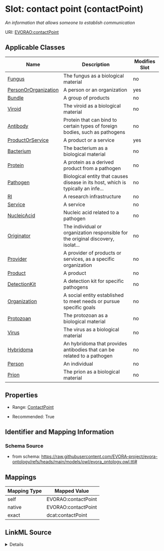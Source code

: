 

# Slot: contact point (contactPoint)


_An information that allows someone to establish communication_





URI: [EVORAO:contactPoint](https://raw.githubusercontent.com/EVORA-project/evora-ontology/refs/heads/main/models/owl/evora_ontology.owl.ttl#contactPoint)



<!-- no inheritance hierarchy -->





## Applicable Classes

| Name | Description | Modifies Slot |
| --- | --- | --- |
| [Fungus](Fungus.md) | The fungus as a biological material |  no  |
| [PersonOrOrganization](PersonOrOrganization.md) | A person or an organization |  yes  |
| [Bundle](Bundle.md) | A group of products |  no  |
| [Viroid](Viroid.md) | The viroid as a biological material |  no  |
| [Antibody](Antibody.md) | Protein that can bind to certain types of foreign bodies, such as pathogens |  no  |
| [ProductOrService](ProductOrService.md) | A product or a service |  yes  |
| [Bacterium](Bacterium.md) | The bacterium as a biological material |  no  |
| [Protein](Protein.md) | A protein as a derived product from a pathogen |  no  |
| [Pathogen](Pathogen.md) | Biological entity that causes disease in its host, which is typically an infe... |  no  |
| [RI](RI.md) | A research infrastructure |  no  |
| [Service](Service.md) | A service |  no  |
| [NucleicAcid](NucleicAcid.md) | Nucleic acid related to a pathogen |  no  |
| [Originator](Originator.md) | The individual or organization responsible for the original discovery, isolat... |  no  |
| [Provider](Provider.md) | A provider of products or services, as a specific organization |  no  |
| [Product](Product.md) | A product |  no  |
| [DetectionKit](DetectionKit.md) | A detection kit for specific pathogens |  no  |
| [Organization](Organization.md) | A social entity established to meet needs or pursue specific goals |  no  |
| [Protozoan](Protozoan.md) | The protozoan as a biological material |  no  |
| [Virus](Virus.md) | The virus as a biological material |  no  |
| [Hybridoma](Hybridoma.md) | An hybridoma that provides antibodies that can be related to a pathogen |  no  |
| [Person](Person.md) | An individual |  no  |
| [Prion](Prion.md) | The prion as a biological material |  no  |







## Properties

* Range: [ContactPoint](ContactPoint.md)

* Recommended: True





## Identifier and Mapping Information







### Schema Source


* from schema: https://raw.githubusercontent.com/EVORA-project/evora-ontology/refs/heads/main/models/owl/evora_ontology.owl.ttl#




## Mappings

| Mapping Type | Mapped Value |
| ---  | ---  |
| self | EVORAO:contactPoint |
| native | EVORAO:contactPoint |
| exact | dcat:contactPoint |




## LinkML Source

<details>
```yaml
name: contactPoint
description: An information that allows someone to establish communication
title: contact point
from_schema: https://raw.githubusercontent.com/EVORA-project/evora-ontology/refs/heads/main/models/owl/evora_ontology.owl.ttl#
exact_mappings:
- dcat:contactPoint
rank: 1000
alias: contactPoint
domain_of:
- PersonOrOrganization
- ProductOrService
range: ContactPoint
required: false
recommended: true
multivalued: false

```
</details>